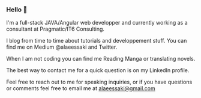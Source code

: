 ### Hello 👋

I'm a full-stack JAVA/Angular web developper and currently working as a consultant at Pragmatic/IT6 Consulting.

I blog from time to time about tutorials and developpement stuff. You can find me on Medium @alaeessaki and Twitter.

When I am not coding you can find me Reading Manga or translating novels.

The best way to contact me for a quick question is on my LinkedIn profile.

Feel free to reach out to me for speaking inquiries, or if you have questions or comments feel free to email me at alaeessaki@gmail.com

<!--
**alaeessaki/alaeessaki** is a ✨ _special_ ✨ repository because its `README.md` (this file) appears on your GitHub profile.

Here are some ideas to get you started:

- 🔭 I’m currently working on ...
- 🌱 I’m currently learning ...
- 👯 I’m looking to collaborate on ...
- 🤔 I’m looking for help with ...
- 💬 Ask me about ...
- 📫 How to reach me: ...
- 😄 Pronouns: ...
- ⚡ Fun fact: ...
-->
